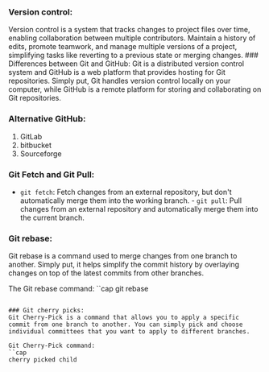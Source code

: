 ### Version control:
Version control is a system that tracks changes to project files over time, enabling collaboration between multiple contributors. Maintain a history of edits, promote teamwork, and manage multiple versions of a project, simplifying tasks like reverting to a previous state or merging changes. ### Differences between Git and GitHub:
Git is a distributed version control system and GitHub is a web platform that provides hosting for Git repositories. Simply put, Git handles version control locally on your computer, while GitHub is a remote platform for storing and collaborating on Git repositories.

### Alternative GitHub:
1. GitLab
2. bitbucket
3. Sourceforge

### Git Fetch and Git Pull:
- `git fetch`: Fetch changes from an external repository, but don't automatically merge them into the working branch. - `git pull`: Pull changes from an external repository and automatically merge them into the current branch.

### Git rebase:
Git rebase is a command used to merge changes from one branch to another. Simply put, it helps simplify the commit history by overlaying changes on top of the latest commits from other branches.

The Git rebase command:
``cap
git rebase
````

### Git cherry picks:
Git Cherry-Pick is a command that allows you to apply a specific commit from one branch to another. You can simply pick and choose individual committees that you want to apply to different branches.

Git Cherry-Pick command:
``cap
cherry picked child
````
